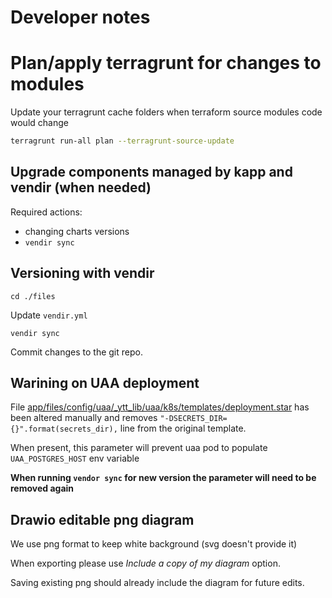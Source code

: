 # Developer notes

# Plan/apply terragrunt for changes to modules
Update your terragrunt cache folders when terraform source modules code would change
```sh
terragrunt run-all plan --terragrunt-source-update
```

## Upgrade components managed by kapp and vendir (when needed)
Required actions:
* changing charts versions
* `vendir sync`

## Versioning with vendir
```
cd ./files
```
Update `vendir.yml`
```
vendir sync
```
Commit changes to the git repo.

## Warining on UAA deployment
File [app/files/config/uaa/_ytt_lib/uaa/k8s/templates/deployment.star](../terraform-modules/concourse/app/files/config/uaa/_ytt_lib/uaa/k8s/templates/deployment.star) has been altered manually and removes `"-DSECRETS_DIR={}".format(secrets_dir),` line from the original template.


When present, this parameter will prevent uaa pod to populate `UAA_POSTGRES_HOST` env variable

**When running `vendor sync` for new version the parameter will need to be removed again**

## Drawio editable png diagram

We use png format to keep white background (svg doesn't provide it)

When exporting please use *Include a copy of my diagram* option.

Saving existing png should already include the diagram for future edits.